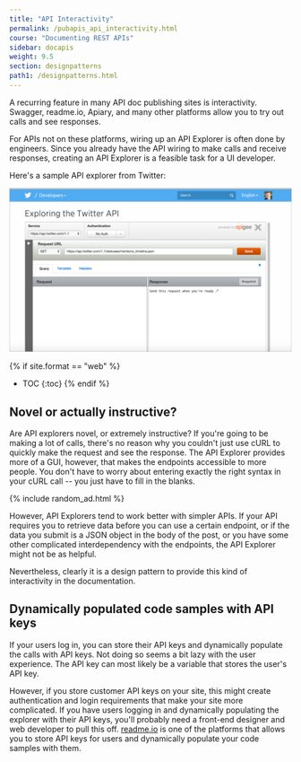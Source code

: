 ```yaml
---
title: "API Interactivity"
permalink: /pubapis_api_interactivity.html
course: "Documenting REST APIs"
sidebar: docapis
weight: 9.5
section: designpatterns
path1: /designpatterns.html
---
```


A recurring feature in many API doc publishing sites is interactivity. Swagger, readme.io, Apiary, and many other platforms allow you to try out calls and see responses.

For APIs not on these platforms, wiring up an API Explorer is often done by engineers. Since you already have the API wiring to make calls and receive responses, creating an API Explorer is a feasible task for a UI developer.

Here's a sample API explorer from Twitter:

<a href="https://dev.twitter.com/rest/tools/console"><img src="images/twitterapiexplorer.png" alt="Twitter API Explorer" /></a>

{% if site.format == "web" %}
* TOC
{:toc}
{% endif %}

## Novel or actually instructive?

Are API explorers novel, or extremely instructive? If you're going to be making a lot of calls, there's no reason why you couldn't just use cURL to quickly make the request and see the response. The API Explorer provides more of a GUI, however, that makes the endpoints accessible to more people. You don't have to worry about entering exactly the right syntax in your cURL call -- you just have to fill in the blanks.

{% include random_ad.html %}

However, API Explorers tend to work better with simpler APIs. If your API requires you to retrieve data before you can use a certain endpoint, or if the data you submit is a JSON object in the body of the post, or you have some other complicated interdependency with the endpoints, the API Explorer might not be as helpful.

Nevertheless, clearly it is a design pattern to provide this kind of interactivity in the documentation.

## Dynamically populated code samples with API keys

If your users log in, you can store their API keys and dynamically populate the calls with API keys. Not doing so seems a bit lazy with the user experience. The API key can most likely be a variable that stores the user's API key.

However, if you store customer API keys on your site, this might create authentication and login requirements that make your site more complicated. If you have users logging in and dynamically populating the explorer with their API keys, you'll probably need a front-end designer and web developer to pull this off. [readme.io](http://readme.io) is one of the platforms that allows you to store API keys for users and dynamically populate your code samples with them.
